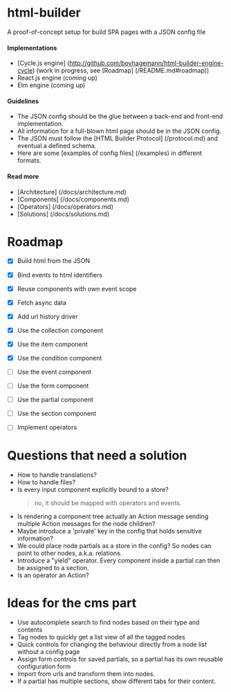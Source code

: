# html-builder
A proof-of-concept setup for build SPA pages with a JSON config file

#### Implementations
* [Cycle.js engine] (http://github.com/boyhagemann/html-builder-engine-cycle) (work in progress, see [Roadmap] (/README.md#roadmap))
* React.js engine (coming up)
* Elm engine (coming up)

#### Guidelines
* The JSON config should be the glue between a back-end and front-end implementation.
* All information for a full-blown html page should be in the JSON config.
* The JSON must follow the [HTML Builder Protocol] (/protocol.md) and eventual a defined schema.
* Here are some [examples of config files] (/examples) in different formats.

#### Read more
* [Architecture] (/docs/architecture.md)
* [Components] (/docs/components.md)
* [Operators] (/docs/operators.md)
* [Solutions] (/docs/solutions.md)


# Roadmap
* [x] Build html from the JSON
* [x] Bind events to html identifiers
* [x] Reuse components with own event scope
* [x] Fetch async data
* [x] Add url history driver
* [x] Use the collection component
* [x] Use the item component
* [x] Use the condition component
* [ ] Use the event component
* [ ] Use the form component
* [ ] Use the partial component
* [ ] Use the section component
* [ ] Implement operators


# Questions that need a solution
* How to handle translations?
* How to handle files?
* Is every input component explicitly bound to a store?
    > no, it should be mapped with operators and events.
* Is rendering a component tree actually an Action message sending multiple Action messages for the node children?
* Maybe introduce a 'private' key in the config that holds sensitive information?
* We could place node partials as a store in the config? So nodes can point to other nodes, a.k.a. relations.
* Introduce a "yield" operator. Every component inside a partial can then be assigned to a section.
* Is an operator an Action?

# Ideas for the cms part
* Use autocomplete search to find nodes based on their type and contents
* Tag nodes to quickly get a list view of all the tagged nodes
* Quick controls for changing the behaviour directly from a node list without a config page
* Assign form controls for saved partials, so a partial has its own reusable configuration form
* Import from urls and transform them into nodes.
* If a partial has multiple sections, show different tabs for their content.